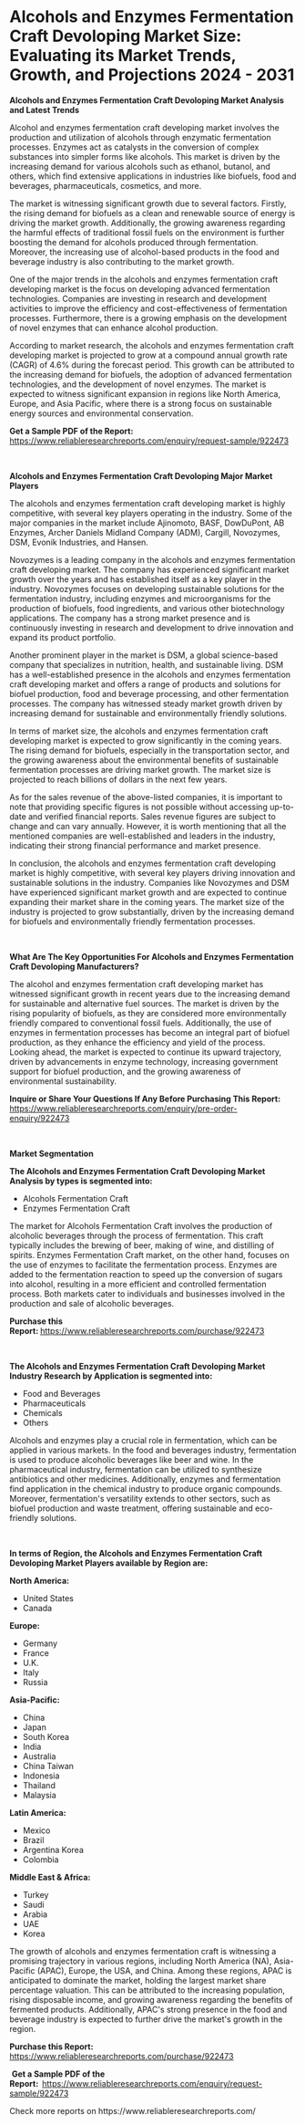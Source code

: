 <p><h1>Alcohols and Enzymes Fermentation Craft Devoloping Market Size: Evaluating its Market Trends, Growth, and Projections 2024 - 2031</h1></p><p><strong>Alcohols and Enzymes Fermentation Craft Devoloping Market Analysis and Latest Trends</strong></p>
<p><p>Alcohol and enzymes fermentation craft developing market involves the production and utilization of alcohols through enzymatic fermentation processes. Enzymes act as catalysts in the conversion of complex substances into simpler forms like alcohols. This market is driven by the increasing demand for various alcohols such as ethanol, butanol, and others, which find extensive applications in industries like biofuels, food and beverages, pharmaceuticals, cosmetics, and more.</p><p>The market is witnessing significant growth due to several factors. Firstly, the rising demand for biofuels as a clean and renewable source of energy is driving the market growth. Additionally, the growing awareness regarding the harmful effects of traditional fossil fuels on the environment is further boosting the demand for alcohols produced through fermentation. Moreover, the increasing use of alcohol-based products in the food and beverage industry is also contributing to the market growth.</p><p>One of the major trends in the alcohols and enzymes fermentation craft developing market is the focus on developing advanced fermentation technologies. Companies are investing in research and development activities to improve the efficiency and cost-effectiveness of fermentation processes. Furthermore, there is a growing emphasis on the development of novel enzymes that can enhance alcohol production.</p><p>According to market research, the alcohols and enzymes fermentation craft developing market is projected to grow at a compound annual growth rate (CAGR) of 4.6% during the forecast period. This growth can be attributed to the increasing demand for biofuels, the adoption of advanced fermentation technologies, and the development of novel enzymes. The market is expected to witness significant expansion in regions like North America, Europe, and Asia Pacific, where there is a strong focus on sustainable energy sources and environmental conservation.</p></p>
<p><strong>Get a Sample PDF of the Report:&nbsp;</strong> <a href="https://www.reliableresearchreports.com/enquiry/request-sample/922473">https://www.reliableresearchreports.com/enquiry/request-sample/922473</a></p>
<p>&nbsp;</p>
<p><strong>Alcohols and Enzymes Fermentation Craft Devoloping Major Market Players</strong></p>
<p><p>The alcohols and enzymes fermentation craft developing market is highly competitive, with several key players operating in the industry. Some of the major companies in the market include Ajinomoto, BASF, DowDuPont, AB Enzymes, Archer Daniels Midland Company (ADM), Cargill, Novozymes, DSM, Evonik Industries, and Hansen.</p><p>Novozymes is a leading company in the alcohols and enzymes fermentation craft developing market. The company has experienced significant market growth over the years and has established itself as a key player in the industry. Novozymes focuses on developing sustainable solutions for the fermentation industry, including enzymes and microorganisms for the production of biofuels, food ingredients, and various other biotechnology applications. The company has a strong market presence and is continuously investing in research and development to drive innovation and expand its product portfolio.</p><p>Another prominent player in the market is DSM, a global science-based company that specializes in nutrition, health, and sustainable living. DSM has a well-established presence in the alcohols and enzymes fermentation craft developing market and offers a range of products and solutions for biofuel production, food and beverage processing, and other fermentation processes. The company has witnessed steady market growth driven by increasing demand for sustainable and environmentally friendly solutions.</p><p>In terms of market size, the alcohols and enzymes fermentation craft developing market is expected to grow significantly in the coming years. The rising demand for biofuels, especially in the transportation sector, and the growing awareness about the environmental benefits of sustainable fermentation processes are driving market growth. The market size is projected to reach billions of dollars in the next few years.</p><p>As for the sales revenue of the above-listed companies, it is important to note that providing specific figures is not possible without accessing up-to-date and verified financial reports. Sales revenue figures are subject to change and can vary annually. However, it is worth mentioning that all the mentioned companies are well-established and leaders in the industry, indicating their strong financial performance and market presence.</p><p>In conclusion, the alcohols and enzymes fermentation craft developing market is highly competitive, with several key players driving innovation and sustainable solutions in the industry. Companies like Novozymes and DSM have experienced significant market growth and are expected to continue expanding their market share in the coming years. The market size of the industry is projected to grow substantially, driven by the increasing demand for biofuels and environmentally friendly fermentation processes.</p></p>
<p>&nbsp;</p>
<p><strong>What Are The Key Opportunities For Alcohols and Enzymes Fermentation Craft Devoloping Manufacturers?</strong></p>
<p><p>The alcohol and enzymes fermentation craft developing market has witnessed significant growth in recent years due to the increasing demand for sustainable and alternative fuel sources. The market is driven by the rising popularity of biofuels, as they are considered more environmentally friendly compared to conventional fossil fuels. Additionally, the use of enzymes in fermentation processes has become an integral part of biofuel production, as they enhance the efficiency and yield of the process. Looking ahead, the market is expected to continue its upward trajectory, driven by advancements in enzyme technology, increasing government support for biofuel production, and the growing awareness of environmental sustainability.</p></p>
<p><strong>Inquire or Share Your Questions If Any Before Purchasing This Report:</strong> <a href="https://www.reliableresearchreports.com/enquiry/pre-order-enquiry/922473">https://www.reliableresearchreports.com/enquiry/pre-order-enquiry/922473</a></p>
<p>&nbsp;</p>
<p><strong>Market Segmentation</strong></p>
<p><strong>The Alcohols and Enzymes Fermentation Craft Devoloping Market Analysis by types is segmented into:</strong></p>
<p><ul><li>Alcohols Fermentation Craft</li><li>Enzymes Fermentation Craft</li></ul></p>
<p><p>The market for Alcohols Fermentation Craft involves the production of alcoholic beverages through the process of fermentation. This craft typically includes the brewing of beer, making of wine, and distilling of spirits. Enzymes Fermentation Craft market, on the other hand, focuses on the use of enzymes to facilitate the fermentation process. Enzymes are added to the fermentation reaction to speed up the conversion of sugars into alcohol, resulting in a more efficient and controlled fermentation process. Both markets cater to individuals and businesses involved in the production and sale of alcoholic beverages.</p></p>
<p><strong>Purchase this Report:&nbsp;</strong><a href="https://www.reliableresearchreports.com/purchase/922473">https://www.reliableresearchreports.com/purchase/922473</a></p>
<p>&nbsp;</p>
<p><strong>The Alcohols and Enzymes Fermentation Craft Devoloping Market Industry Research by Application is segmented into:</strong></p>
<p><ul><li>Food and Beverages</li><li>Pharmaceuticals</li><li>Chemicals</li><li>Others</li></ul></p>
<p><p>Alcohols and enzymes play a crucial role in fermentation, which can be applied in various markets. In the food and beverages industry, fermentation is used to produce alcoholic beverages like beer and wine. In the pharmaceutical industry, fermentation can be utilized to synthesize antibiotics and other medicines. Additionally, enzymes and fermentation find application in the chemical industry to produce organic compounds. Moreover, fermentation's versatility extends to other sectors, such as biofuel production and waste treatment, offering sustainable and eco-friendly solutions.</p></p>
<p>&nbsp;</p>
<p><strong>In terms of Region, the Alcohols and Enzymes Fermentation Craft Devoloping Market Players available by Region are:</strong></p>
<p>
    <p> <strong> North America: </strong>
        <ul>
            <li>United States</li>
            <li>Canada</li>
        </ul>
        </p> 
    <p> <strong> Europe: </strong>
        <ul>
            <li>Germany</li>
            <li>France</li>
            <li>U.K.</li>
            <li>Italy</li>
            <li>Russia</li>
        </ul>
        </p> 
    <p> <strong> Asia-Pacific: </strong>
        <ul>
            <li>China</li>
            <li>Japan</li>
            <li>South Korea</li>
            <li>India</li>
            <li>Australia</li>
            <li>China Taiwan</li>
            <li>Indonesia</li>
            <li>Thailand</li>
            <li>Malaysia</li>
        </ul>
        </p> 
    <p> <strong> Latin America: </strong>
        <ul>
            <li>Mexico</li>
            <li>Brazil</li>
            <li>Argentina Korea</li>
            <li>Colombia</li>
        </ul>
        </p> 
    <p> <strong> Middle East & Africa: </strong>
        <ul>
            <li>Turkey</li>
            <li>Saudi</li>
            <li>Arabia</li>
            <li>UAE</li>
            <li>Korea</li>
        </ul>
    </p>
    </p>
<p><p>The growth of alcohols and enzymes fermentation craft is witnessing a promising trajectory in various regions, including North America (NA), Asia-Pacific (APAC), Europe, the USA, and China. Among these regions, APAC is anticipated to dominate the market, holding the largest market share percentage valuation. This can be attributed to the increasing population, rising disposable income, and growing awareness regarding the benefits of fermented products. Additionally, APAC's strong presence in the food and beverage industry is expected to further drive the market's growth in the region.</p></p>
<p><strong>Purchase this Report: </strong><a href="https://www.reliableresearchreports.com/purchase/922473">https://www.reliableresearchreports.com/purchase/922473</a></p>
<p>&nbsp;<strong>Get a Sample PDF of the Report:&nbsp;&nbsp;</strong><a href="https://www.reliableresearchreports.com/enquiry/request-sample/922473">https://www.reliableresearchreports.com/enquiry/request-sample/922473</a></p>
<p><strong></strong></p>
<p>Check more reports on https://www.reliableresearchreports.com/</p>